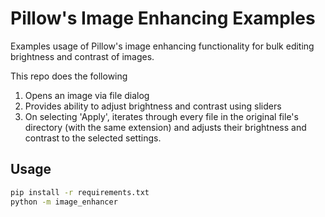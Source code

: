 # Pillow's Image Enhancing Examples

Examples usage of Pillow's image enhancing functionality for bulk editing brightness and contrast of images.

This repo does the following
1) Opens an image via file dialog
2) Provides ability to adjust brightness and contrast using sliders
3) On selecting 'Apply', iterates through every file in the original file's directory (with the same extension) and adjusts their brightness and contrast to the selected settings.

## Usage
```bash
pip install -r requirements.txt
python -m image_enhancer 
```
